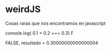 # weirdJS
Cosas raras que nos encontramos en javascript

console.log( 0.1 + 0.2 === 0.3) 
F

FALSE, resultado = 0.30000000000000004

